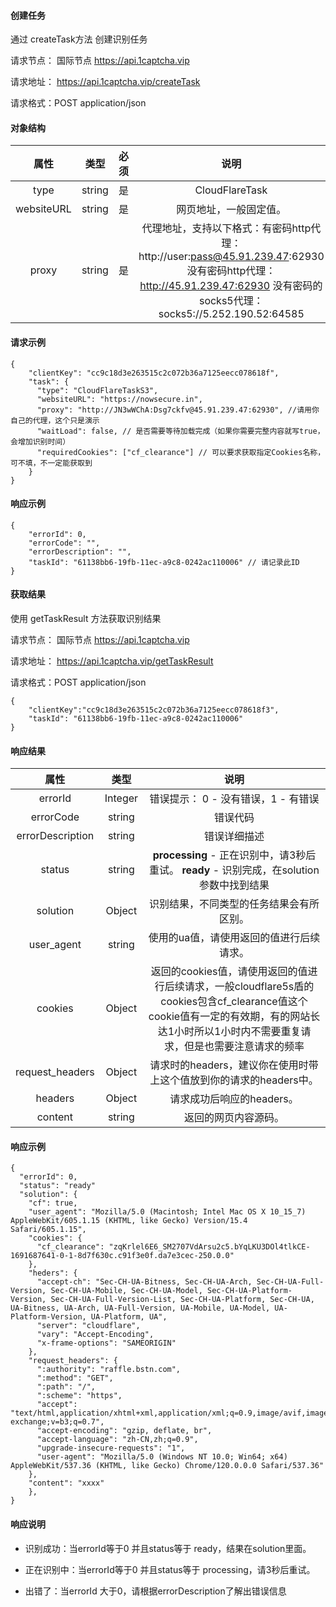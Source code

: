 #### 创建任务
通过 createTask方法 创建识别任务

请求节点： 
国际节点
 https://api.1captcha.vip 
 

请求地址： https://api.1captcha.vip/createTask

请求格式：POST application/json

#### 对象结构

| 属性 | 类型 | 必须 | 说明 | 
|:--------------------------------------------:|:--------------------------------------------:|:--------------------------------------------:|:--------------------------------------------:|
| type              | string        | 是 | CloudFlareTask   |  
| websiteURL        | string        | 是 | 网页地址，一般固定值。   |  
| proxy             | string        | 是 |    代理地址，支持以下格式：有密码http代理：http://user:pass@45.91.239.47:62930 没有密码http代理：http://45.91.239.47:62930  没有密码的socks5代理： socks5://5.252.190.52:64585               |  


#### 请求示例
  
 
```
{
    "clientKey": "cc9c18d3e263515c2c072b36a7125eecc078618f",
    "task": {
      "type": "CloudFlareTaskS3",
      "websiteURL": "https://nowsecure.in",
      "proxy": "http://JN3wWChA:Dsg7ckfv@45.91.239.47:62930", //请用你自己的代理，这个只是演示
      "waitLoad": false, // 是否需要等待加载完成（如果你需要完整内容就写true，会增加识别时间）
      "requiredCookies": ["cf_clearance"] // 可以要求获取指定Cookies名称，可不填，不一定能获取到
    }
}
```

#### 响应示例

```
{
    "errorId": 0,
    "errorCode": "",
    "errorDescription": "",
    "taskId": "61138bb6-19fb-11ec-a9c8-0242ac110006" // 请记录此ID
}
```

#### 获取结果
使用 getTaskResult 方法获取识别结果

请求节点： 
国际节点
 https://api.1captcha.vip 
 
请求地址： https://api.1captcha.vip/getTaskResult

请求格式：POST application/json
 


```
{
    "clientKey":"cc9c18d3e263515c2c072b36a7125eecc078618f3",
    "taskId": "61138bb6-19fb-11ec-a9c8-0242ac110006"
}
```
#### 响应结果

| 属性 | 类型 |  说明 | 
|:--------------------------------------------:|:--------------------------------------------:|:--------------------------------------------:|
| errorId              | Integer        | 错误提示： 0 - 没有错误，1 - 有错误   |  
| errorCode            | string         | 错误代码   |  
| errorDescription     | string         | 错误详细描述   |  
| status               | string         | **processing** - 正在识别中，请3秒后重试。    **ready** - 识别完成，在solution参数中找到结果   |  
| solution             | Object         | 识别结果，不同类型的任务结果会有所区别。   |  
| user_agent           | string         | 使用的ua值，请使用返回的值进行后续请求。   | 
| cookies              | Object|返回的cookies值，请使用返回的值进行后续请求，一般cloudflare5s盾的cookies包含cf_clearance值这个cookie值有一定的有效期，有的网站长达1小时所以1小时内不需要重复请求，但是也需要注意请求的频率  | 
| request_headers      | Object|请求时的headers，建议你在使用时带上这个值放到你的请求的headers中。   | 
| headers              | Object         | 请求成功后响应的headers。   | 
| content              | string         | 返回的网页内容源码。   | 


#### 响应示例

```
{
  "errorId": 0,
  "status": "ready"
  "solution": {
    "cf": true,
    "user_agent": "Mozilla/5.0 (Macintosh; Intel Mac OS X 10_15_7) AppleWebKit/605.1.15 (KHTML, like Gecko) Version/15.4 Safari/605.1.15",
    "cookies": {
      "cf_clearance": "zqKrlel6E6_SM2707VdArsu2c5.bYqLKU3DOl4tlkCE-1691687641-0-1-8d7f630c.c91f3e0f.da7e3cec-250.0.0"
    },
    "heders": {
      "accept-ch": "Sec-CH-UA-Bitness, Sec-CH-UA-Arch, Sec-CH-UA-Full-Version, Sec-CH-UA-Mobile, Sec-CH-UA-Model, Sec-CH-UA-Platform-Version, Sec-CH-UA-Full-Version-List, Sec-CH-UA-Platform, Sec-CH-UA, UA-Bitness, UA-Arch, UA-Full-Version, UA-Mobile, UA-Model, UA-Platform-Version, UA-Platform, UA",
      "server": "cloudflare",
      "vary": "Accept-Encoding",
      "x-frame-options": "SAMEORIGIN"
    },
    "request_headers": {
      ":authority": "raffle.bstn.com",
      ":method": "GET",
      ":path": "/",
      ":scheme": "https",
      "accept": "text/html,application/xhtml+xml,application/xml;q=0.9,image/avif,image/webp,image/apng,*/*;q=0.8,application/signed-exchange;v=b3;q=0.7",
      "accept-encoding": "gzip, deflate, br",
      "accept-language": "zh-CN,zh;q=0.9",
      "upgrade-insecure-requests": "1",
      "user-agent": "Mozilla/5.0 (Windows NT 10.0; Win64; x64) AppleWebKit/537.36 (KHTML, like Gecko) Chrome/120.0.0.0 Safari/537.36"
    },
    "content": "xxxx"
    },
}
```

#### 响应说明
- 识别成功：当errorId等于0 并且status等于 ready，结果在solution里面。

- 正在识别中：当errorId等于0 并且status等于 processing，请3秒后重试。

- 出错了：当errorId 大于0，请根据errorDescription了解出错误信息